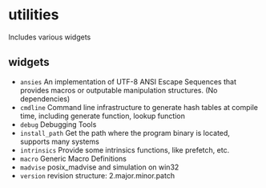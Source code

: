 # utilities
Includes various widgets

## widgets
* `ansies` An implementation of UTF-8 ANSI Escape Sequences that provides macros or outputable manipulation structures. (No dependencies)
* `cmdline` Command line infrastructure to generate hash tables at compile time, including generate function, lookup function
* `debug` Debugging Tools
* `install_path` Get the path where the program binary is located, supports many systems
* `intrinsics` Provide some intrinsics functions, like prefetch, etc.
* `macro` Generic Macro Definitions
* `madvise` posix_madvise and simulation on win32
* `version` revision structure: 2.major.minor.patch
